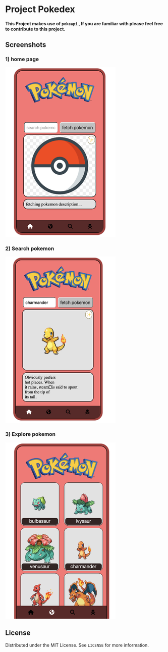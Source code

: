 # Project Pokedex

#### This Project makes use of `pokeapi` , If you are familiar with please feel free to contribute to this project.

## Screenshots

### 1) home page
<!-- ![Task Manager UI](./ScreenShots/p1.png) -->

<img src="./ScreenShots/p1.png" alt="screenshot" width="350" />


### 2) Search pokemon
<img src="./ScreenShots/p2.png" alt="screenshot" width="350" />


### 3) Explore pokemon
<img src="./ScreenShots/p3.png" alt="screenshot" width="350" />




## License
Distributed under the MIT License. See `LICENSE` for more information.
